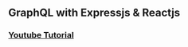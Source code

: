 ## GraphQL with Expressjs & Reactjs

### [Youtube Tutorial](https://youtu.be/WtkKwO1viI8?feature=shared)